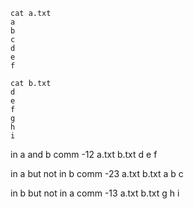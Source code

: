     cat a.txt
    a
    b
    c
    d
    e
    f

    cat b.txt
    d
    e
    f
    g
    h
    i

in a and b
    comm -12 a.txt b.txt
    d
    e
    f

in a but not in b
    comm -23 a.txt b.txt
    a
    b
    c

in b but not in a
    comm -13 a.txt b.txt
    g
    h
    i
